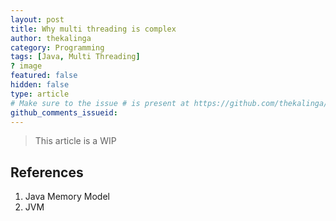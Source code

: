 ```yaml
---
layout: post
title: Why multi threading is complex
author: thekalinga
category: Programming
tags: [Java, Multi Threading]
? image
featured: false
hidden: false
type: article
# Make sure to the issue # is present at https://github.com/thekalinga/thekalinga.in-comments/issues
github_comments_issueid:
---
```


> This article is a WIP

##


## References

1. Java Memory Model
2. JVM

